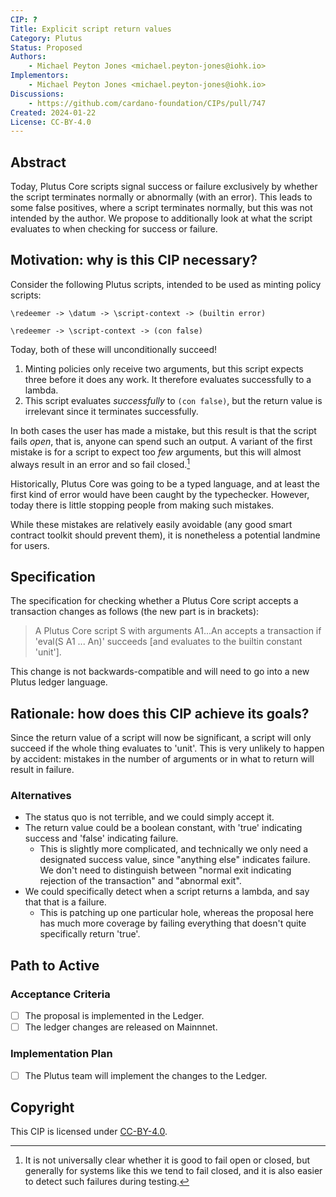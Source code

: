 ```yaml
---
CIP: ?
Title: Explicit script return values
Category: Plutus
Status: Proposed
Authors:
    - Michael Peyton Jones <michael.peyton-jones@iohk.io>
Implementors: 
    - Michael Peyton Jones <michael.peyton-jones@iohk.io>
Discussions:
    - https://github.com/cardano-foundation/CIPs/pull/747
Created: 2024-01-22
License: CC-BY-4.0
---
```


## Abstract

Today, Plutus Core scripts signal success or failure exclusively by whether the script terminates normally or abnormally (with an error).
This leads to some false positives, where a script terminates normally, but this was not intended by the author.
We propose to additionally look at what the script evaluates to when checking for success or failure.

## Motivation: why is this CIP necessary?

Consider the following Plutus scripts, intended to be used as minting policy scripts:

```
\redeemer -> \datum -> \script-context -> (builtin error)
```

```
\redeemer -> \script-context -> (con false)
```

Today, both of these will unconditionally succeed! 

1. Minting policies only receive two arguments, but this script expects three before it does any work. It therefore evaluates successfully to a lambda.
2. This script evaluates _successfully_ to `(con false)`, but the return value is irrelevant since it terminates successfully.

In both cases the user has made a mistake, but this result is that the script fails _open_, that is, anyone can spend such an output.
A variant of the first mistake is for a script to expect too _few_ arguments, but this will almost always result in an error and so fail closed.[^failing-open]

[^failing-open]: It is not universally clear whether it is good to fail open or closed, but generally for systems like this we tend to fail closed, and it is also easier to detect such failures during testing.

Historically, Plutus Core was going to be a typed language, and at least the first kind of error would have been caught by the typechecker. 
However, today there is little stopping people from making such mistakes.

While these mistakes are relatively easily avoidable (any good smart contract toolkit should prevent them), it is nonetheless a potential landmine for users.

## Specification

The specification for checking whether a Plutus Core script accepts a transaction changes as follows (the new part is in brackets):

> A Plutus Core script S with arguments A1...An accepts a transaction if 'eval(S A1 ... An)' succeeds [and evaluates to the builtin constant 'unit'].

This change is not backwards-compatible and will need to go into a new Plutus ledger language.

## Rationale: how does this CIP achieve its goals?

Since the return value of a script will now be significant, a script will only succeed if the whole thing evaluates to 'unit'.
This is very unlikely to happen by accident: mistakes in the number of arguments or in what to return will result in failure.

### Alternatives 

- The status quo is not terrible, and we could simply accept it.
- The return value could be a boolean constant, with 'true' indicating success and 'false' indicating failure.
    - This is slightly more complicated, and technically we only need a designated success value, since "anything else" indicates failure. We don't need to distinguish between "normal exit indicating rejection of the transaction" and "abnormal exit".
- We could specifically detect when a script returns a lambda, and say that that is a failure.
    - This is patching up one particular hole, whereas the proposal here has much more coverage by failing everything that doesn't quite specifically return 'true'.

## Path to Active

### Acceptance Criteria

- [ ] The proposal is implemented in the Ledger.
- [ ] The ledger changes are released on Mainnnet.

### Implementation Plan

- [ ] The Plutus team will implement the changes to the Ledger.

## Copyright

This CIP is licensed under [CC-BY-4.0][].

[CC-BY-4.0]: https://creativecommons.org/licenses/by/4.0/legalcode
